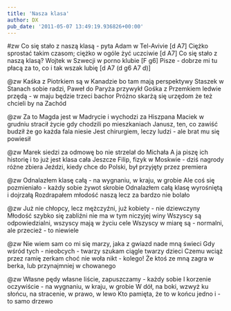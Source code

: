 ```yaml
---
title: 'Nasza klasa'
author: DX
pub_date: '2011-05-07 13:49:19.936826+00:00'
---
```


#zw
Co się stało z naszą klasą - pyta Adam w Tel-Avivie [d A7]
Ciężko sprostać takim czasom; ciężko w ogóle żyć uczciwie [d A7]
Co się stało z naszą klasą? Wojtek w Szwecji w porno klubie [F g6]
Pisze - dobrze mi tu płacą za to, co i tak wszak lubię [d A7 (d g6 A7 d)]

@zw
Kaśka z Piotrkiem są w Kanadzie bo tam mają perspektywy
Staszek w Stanach sobie radzi, Paweł do Paryża przywykł
Gośka z Przemkiem ledwie przędą - w maju będzie trzeci bachor
Próżno skarżą się urzędom że też chcieli by na Zachód

@zw
Za to Magda jest w Madrycie i wychodzi za Hiszpana
Maciek w grudniu stracił życie gdy chodzili po mieszkaniach
Janusz, ten, co zawiść budził że go każda fala niesie
Jest chirurgiem, leczy ludzi - ale brat mu się powiesił

@zw
Marek siedzi za odmowę bo nie strzelał do Michała
A ja piszę ich historię i to już jest klasa cała
Jeszcze Filip, fizyk w Moskwie - dziś nagrody różne zbiera
Jeździ, kiedy chce do Polski, był przyjęty przez premiera

@zw
Odnalazłem klasę całą - na wygnaniu, w kraju, w grobie
Ale coś się pozmieniało - każdy sobie żywot skrobie
Odnalazłem całą klasę wyrośniętą i dojrzałą
Rozdrapałem młodość naszą lecz za bardzo nie bolało

@zw
Już nie chłopcy, lecz mężczyźni, już kobiety - nie dziewczyny
Młodość szybko się zabliźni nie ma w tym niczyjej winy
Wszyscy są odpowiedzialni, wszyscy mają w życiu cele
Wszyscy w miarę są - normalni, ale przecież - to niewiele

@zw
Nie wiem sam co mi się marzy, jaka z gwiazd nade mną świeci
Gdy wśród tych - nieobcych - twarzy szukam ciągle twarzy dzieci
Czemu wciąż przez ramię zerkam choć nie woła nikt - kolego!
Że ktoś ze mną zagra w berka, lub przynajmniej w chowanego

@zw
Własne pędy własne liście, zapuszczamy - każdy sobie
I korzenie oczywiście - na wygnaniu, w kraju, w grobie
W dół, na boki, wzwyż ku słońcu, na stracenie, w prawo, w lewo
Kto pamięta, że to w końcu jedno i - to samo drzewo